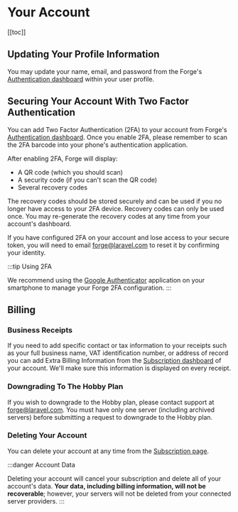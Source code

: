# Your Account

[[toc]]

## Updating Your Profile Information

You may update your name, email, and password from the Forge's [Authentication dashboard](https://forge.laravel.com/user/profile#/authentication) within your user profile.

## Securing Your Account With Two Factor Authentication

You can add Two Factor Authentication (2FA) to your account from Forge's [Authentication dashboard](https://forge.laravel.com/user/profile#/authentication). Once you enable 2FA, please remember to scan the 2FA barcode into your phone's authentication application.

After enabling 2FA, Forge will display:

- A QR code (which you should scan)
- A security code (if you can't scan the QR code)
- Several recovery codes

The recovery codes should be stored securely and can be used if you no longer have access to your 2FA device. Recovery codes can only be used once. You may re-generate the recovery codes at any time from your account's dashboard.

If you have configured 2FA on your account and lose access to your secure token, you will need to email [forge@laravel.com](mailto:forge@laravel.com) to reset it by confirming your identity.

:::tip Using 2FA

We recommend using the [Google Authenticator](https://support.google.com/accounts/answer/1066447) application on your smartphone to manage your Forge 2FA configuration.
:::

## Billing

### Business Receipts

If you need to add specific contact or tax information to your receipts such as your full business name, VAT identification number, or address of record you can add Extra Billing Information from the [Subscription dashboard](https://forge.laravel.com/user/profile#/subscription) of your account. We'll make sure this information is displayed on every receipt.

### Downgrading To The Hobby Plan

If you wish to downgrade to the Hobby plan, please contact support at [forge@laravel.com](mailto:forge@laravel.com). You must have only one server (including archived servers) before submitting a request to downgrade to the Hobby plan.

### Deleting Your Account

You can delete your account at any time from the [Subscription page](https://forge.laravel.com/user/profile#/subscription).

:::danger Account Data

Deleting your account will cancel your subscription and delete all of your account's data. **Your data, including billing information, will not be recoverable**; however, your servers will not be deleted from your connected server providers.
:::
